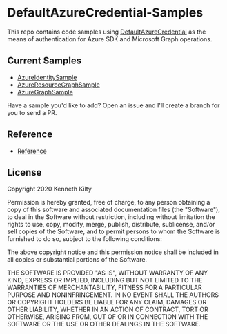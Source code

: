 # DefaultAzureCredential-Samples

This repo contains code samples using [DefaultAzureCredential](https://docs.microsoft.com/en-us/dotnet/api/azure.identity.defaultazurecredential?view=azure-dotnet) as the means of authentication for Azure SDK and Microsoft Graph operations.

## Current Samples

- [AzureIdentitySample](https://github.com/kenkilty/DefaultAzureCredential-Samples/tree/main/AzureGraphSample)
- [AzureResourceGraphSample](https://github.com/kenkilty/DefaultAzureCredential-Samples/tree/main/AzureResourceGraphSample)
- [AzureGraphSample](https://github.com/kenkilty/DefaultAzureCredential-Samples/tree/main/AzureGraphSample)

Have a sample you'd like to add? Open an issue and I'll create a branch for you to send a PR.

## Reference

- [Reference](https://www.rahulpnath.com/blog/how-to-authenticate-with-microsoft-graph-api-using-managed-service-identity/)

## License

Copyright 2020 Kenneth Kilty

Permission is hereby granted, free of charge, to any person obtaining a copy of this software and associated documentation files (the "Software"), to deal in the Software without restriction, including without limitation the rights to use, copy, modify, merge, publish, distribute, sublicense, and/or sell copies of the Software, and to permit persons to whom the Software is furnished to do so, subject to the following conditions:

The above copyright notice and this permission notice shall be included in all copies or substantial portions of the Software.

THE SOFTWARE IS PROVIDED "AS IS", WITHOUT WARRANTY OF ANY KIND, EXPRESS OR IMPLIED, INCLUDING BUT NOT LIMITED TO THE WARRANTIES OF MERCHANTABILITY, FITNESS FOR A PARTICULAR PURPOSE AND NONINFRINGEMENT. IN NO EVENT SHALL THE AUTHORS OR COPYRIGHT HOLDERS BE LIABLE FOR ANY CLAIM, DAMAGES OR OTHER LIABILITY, WHETHER IN AN ACTION OF CONTRACT, TORT OR OTHERWISE, ARISING FROM, OUT OF OR IN CONNECTION WITH THE SOFTWARE OR THE USE OR OTHER DEALINGS IN THE SOFTWARE.
